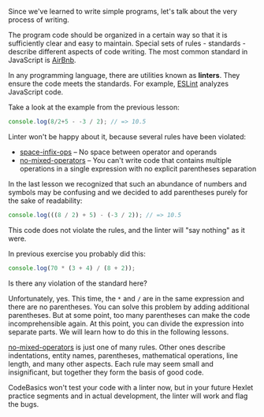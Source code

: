 Since we've learned to write simple programs, let's talk about the very process of writing.

The program code should be organized in a certain way so that it is sufficiently clear and easy to maintain. Special sets of rules - standards - describe different aspects of code writing. The most common standard in JavaScript is [AirBnb](https://github.com/airbnb/javascript).

In any programming language, there are utilities known as **linters**. They ensure the code meets the standards. For example, [ESLint](https://eslint.org/) analyzes JavaScript code.

Take a look at the example from the previous lesson:

```javascript
console.log(8/2+5 - -3 / 2); // => 10.5
```

Linter won't be happy about it, because several rules have been violated:

  * [space-infix-ops](https://eslint.org/docs/rules/space-infix-ops) – No space between operator and operands
  * [no-mixed-operators](https://eslint.org/docs/rules/no-mixed-operators) – You can't write code that contains multiple operations in a single expression with no explicit parentheses separation

In the last lesson we recognized that such an abundance of numbers and symbols may be confusing and we decided to add parentheses purely for the sake of readability:

```javascript
console.log(((8 / 2) + 5) - (-3 / 2)); // => 10.5
```

This code does not violate the rules, and the linter will "say nothing" as it were.

In previous exercise you probably did this:

```javascript
console.log(70 * (3 + 4) / (8 + 2));
```

Is there any violation of the standard here?

Unfortunately, yes. This time, the `*` and `/` are in the same expression and there are no parentheses. You can solve this problem by adding additional parentheses. But at some point, too many parentheses can make the code incomprehensible again. At this point, you can divide the expression into separate parts. We will learn how to do this in the following lessons.

[no-mixed-operators](https://eslint.org/docs/rules/no-mixed-operators) is just one of many rules. Other ones describe indentations, entity names, parentheses, mathematical operations, line length, and many other aspects. Each rule may seem small and insignificant, but together they form the basis of good code.

CodeBasics won't test your code with a linter now, but in your future Hexlet practice segments and in actual development, the linter will work and flag the bugs.
